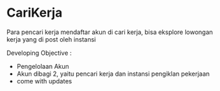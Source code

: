 # CariKerja
Para pencari kerja mendaftar akun di cari kerja, bisa eksplore lowongan kerja yang di post oleh instansi

Developing Objective :
* Pengelolaan Akun
* Akun dibagi 2, yaitu pencari kerja dan instansi pengiklan pekerjaan
* come with updates
